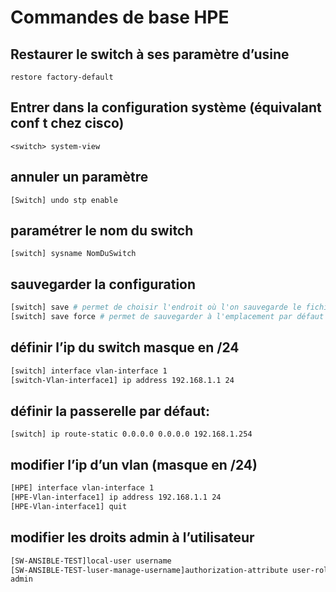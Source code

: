 # Commandes de base HPE

## Restaurer le switch à ses paramètre d’usine

`restore factory-default`

## Entrer dans la configuration système (équivalant conf t chez cisco)

`<switch> system-view`

## annuler un paramètre

`[Switch] undo stp enable`

## paramétrer le nom du switch

`[switch] sysname NomDuSwitch` 

## sauvegarder la configuration

```bash
[switch] save # permet de choisir l'endroit où l'on sauvegarde le fichier de conf
[switch] save force # permet de sauvegarder à l'emplacement par défaut
```

## définir l’ip du switch masque en /24

```bash
[switch] interface vlan-interface 1
[switch-Vlan-interface1] ip address 192.168.1.1 24
```

## **définir la passerelle par défaut:**

`[switch] ip route-static 0.0.0.0 0.0.0.0 192.168.1.254` 

## modifier l’ip d’un vlan (masque en /24)

```bash
[HPE] interface vlan-interface 1
[HPE-Vlan-interface1] ip address 192.168.1.1 24
[HPE-Vlan-interface1] quit
```

## modifier les droits admin à l’utilisateur

```bash
[SW-ANSIBLE-TEST]local-user username
[SW-ANSIBLE-TEST-luser-manage-username]authorization-attribute user-role network-
admin

```